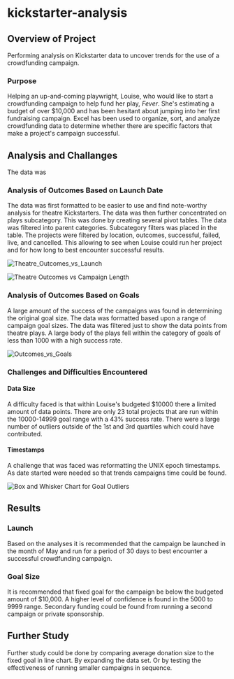 # kickstarter-analysis

## Overview of Project
Performing analysis on Kickstarter data to uncover trends for the use of a crowdfunding campaign.

### Purpose
Helping an up-and-coming playwright, Louise, who would like to start a crowdfunding campaign to help fund her play, *Fever*. She's estimating a budget of over $10,000 and has been hesitant about jumping into her first fundraising campaign. Excel has been used to organize, sort, and analyze crowdfunding data to determine whether there are specific factors that make a project's campaign successful.

## Analysis and Challanges 

The data was 

### Analysis of Outcomes Based on Launch Date

The data was first formatted to be easier to use and find note-worthy analysis for theatre Kickstarters. The data was then further concentrated on plays subcategory. This was done by creating several pivot tables. The data was filtered into parent categories. Subcategory filters was placed in the table. The projects were filtered by location, outcomes, successful, failed, live, and cancelled. This allowing to see when Louise could run her project and for how long to best encounter successful results.

![Theatre_Outcomes_vs_Launch](https://user-images.githubusercontent.com/111381326/188290265-5100cb78-fa5f-41df-8c3d-1f139fe50081.png)

![Theatre Outcomes vs Campaign Length](https://user-images.githubusercontent.com/111381326/188290267-13787cc7-aed3-444d-ad27-ad3653a35d02.png)


### Analysis of Outcomes Based on Goals

A large amount of the success of the campaigns was found in determining the original goal size. The data was formatted based upon a range of campaign goal sizes. The data was filtered just to show the data points from theatre plays. A large body of the plays fell within the category of goals of less than 1000 with a high success rate.

![Outcomes_vs_Goals](https://user-images.githubusercontent.com/111381326/188289721-b931ad01-5baf-4860-a6a5-8724f6f85527.png)

### Challenges and Difficulties Encountered

#### Data Size
A difficulty faced is that within Louise's budgeted $10000 there a limited amount of data points. There are only 23 total projects that are run within the 10000-14999 goal range with a 43% success rate. There were a large number of outliers outside of the 1st and 3rd quartiles which could have contributed.

#### Timestamps
A challenge that was faced was reformatting the UNIX epoch timestamps. As date started were needed so that trends campaigns time could be found.


![Box and Whisker Chart for Goal Outliers](https://user-images.githubusercontent.com/111381326/188289757-9495c9cb-20e5-4c15-a581-67ddc32bdfa8.png)

## Results

### Launch 

Based on the analyses it is recommended that the campaign be launched in the month of May and run for a period of 30 days to best encounter a successful crowdfunding campaign.

### Goal Size
It is recommended that fixed goal for the campaign be below the budgeted amount of $10,000. A higher level of confidence is found in the 5000 to 9999 range. Secondary funding could be found from running a second campaign or private sponsorship.

## Further Study

Further study could be done by comparing average donation size to the fixed goal in line chart. By expanding the data set. Or by testing the effectiveness of running smaller campaigns in sequence.
